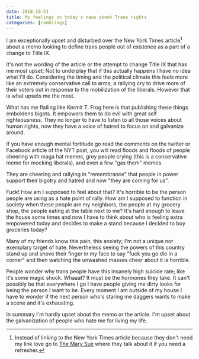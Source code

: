 ```yaml
---
date: 2018-10-21
title: My feelings on today's news about Trans rights
categories: [ramblings]
---
```


I am exceptionally upset and disturbed over the New York Times article[^1] about a memo looking to define trans people out of existence as a part of a change to Title IX. 

[^1]: Instead of linking to the New York Times article because they don't need my link love go to [The Mary Sue](https://www.themarysue.com/trump-transgender-rights-attack/) where they talk about it if you need a refresher.

It's not the wording of the article or the attempt to change Title IX that has me most upset; Not to underplay that if this actually happens I have no idea what I'll do. Considering the timing and the political climate this feels more like an extremely conservative call to arms; a rallying cry to drive more of their voters out in response to the mobilization of the liberals. However that is what upsets me the most.

What has me flailing like Kermit T. Frog here is that publishing these things emboldens bigots. It empowers them to do evil with great self righteousness. They no longer to have to listen to all those voices about human rights, now they have a voice of hatred to focus on and galvanize around.

If you have enough mental fortitude go read the comments on the twitter or Facebook article of the NYT post, you will read floods and floods of people cheering with maga hat memes, grey people crying (this is a conservative meme for mocking liberals), and even a few "gas them" memes.

They are cheering and rallying in "remembrance" that people in power support their bigotry and hatred and now "they are coming for us".

Fuck! How am I supposed to feel about that? It's horrible to be the person people are using as a hate point of rally. How am I supposed to function in society when these people are my neighbors, the people at my grocery shop, the people eating at the table next to me? It's hard enough to leave the house some times and now I have to think about who is feeling extra empowered today and decides to make a stand because I decided to buy groceries today?

Many of my friends know this pain, this anxiety; I'm not a unique nor exemplary target of hate. Nevertheless seeing the powers of this country stand up and shove their finger in my face to say "fuck you go die in a corner" and then watching the unwashed masses cheer about it is horrible.

People wonder why trans people have this insanely high suicide rate; like it's some magic shock. Whaaat? It must be the hormones they take. It can't possibly be that everywhere I go I have people giving me dirty looks for being the person I want to be. Every moment I am outside of my house I have to wonder if the next person who's staring me daggers wants to make a scene and it's exhausting.

In summary I'm hardly upset about the memo or the article. I'm upset about the galvanization of people who hate me for living my life.
